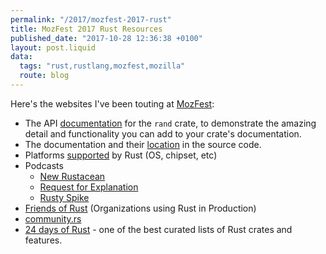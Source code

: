 ```yaml
---
permalink: "/2017/mozfest-2017-rust"
title: MozFest 2017 Rust Resources
published_date: "2017-10-28 12:36:38 +0100"
layout: post.liquid
data:
  tags: "rust,rustlang,mozfest,mozilla"
  route: blog
---
```

Here's the websites I've been touting at [MozFest](https://mozillafestival.org):


- The API [documentation](https://docs.rs/rand/0.3.17/rand/) for the `rand` crate, to demonstrate the amazing detail and functionality you can add to your crate's documentation.
- The documentation and their [location](https://docs.rs/rand/0.3.17/src/rand/lib.rs.html#11-1288) in the source code.
- Platforms [supported](https://forge.rust-lang.org/platform-support.html) by Rust (OS, chipset, etc) 
- Podcasts
    - [New Rustacean](http://www.newrustacean.com)
    - [Request for Explanation](https://request-for-explanation.github.io/podcast/)
    - [Rusty Spike](https://rusty-spike.blubrry.net)
- [Friends of Rust](https://www.rust-lang.org/en-US/friends.html) (Organizations using Rust in Production)
- [community.rs](https://community.rs)
- [24 days of Rust](https://zsiciarz.github.io/24daysofrust/index.html) - one of the best curated lists of Rust crates and features.
